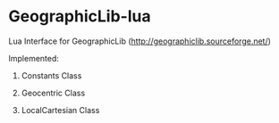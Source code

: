 GeographicLib-lua
=================

Lua Interface for GeographicLib (http://geographiclib.sourceforge.net/)

Implemented:

1. Constants Class

2. Geocentric Class

3. LocalCartesian Class
